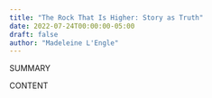 ```yaml
---
title: "The Rock That Is Higher: Story as Truth"
date: 2022-07-24T00:00:00-05:00
draft: false
author: "Madeleine L'Engle"
---
```


SUMMARY

<!--more-->

CONTENT